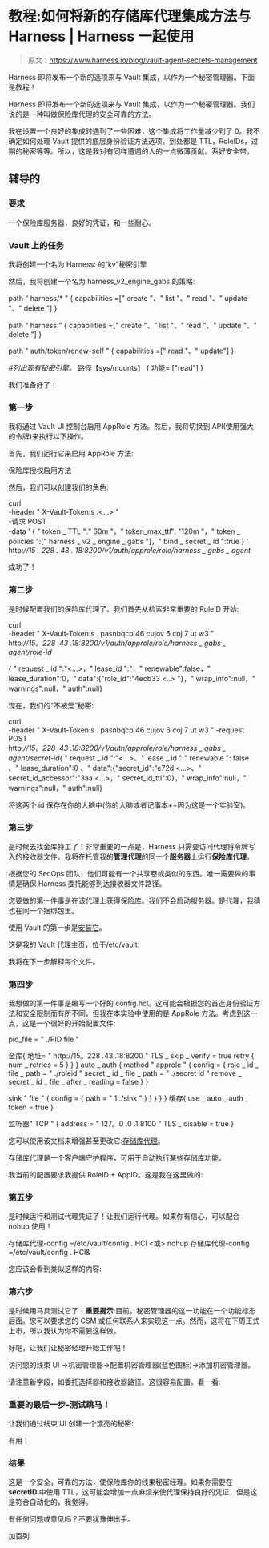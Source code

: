 # 教程:如何将新的存储库代理集成方法与 Harness | Harness 一起使用

> 原文：<https://www.harness.io/blog/vault-agent-secrets-management>

Harness 即将发布一个新的选项来与 Vault 集成，以作为一个秘密管理器。下面是教程！

Harness 即将发布一个新的选项来与 Vault 集成，以作为一个秘密管理器。我们说的是一种叫做保险库代理的安全可靠的方法。

我在设置一个良好的集成时遇到了一些困难，这个集成将工作量减少到了 0。我不确定如何处理 Vault 提供的底层身份验证方法选项。到处都是 TTL，RoleIDs，过期的秘密等等。所以，这是我对有同样遭遇的人的一点微薄贡献。系好安全带。

## 辅导的

### 要求

一个保险库服务器，良好的凭证，和一些耐心。

### Vault 上的任务

我将创建一个名为 Harness:
的“kv”秘密引擎

然后，我将创建一个名为 harness_v2_engine_gabs 的策略:

path " harness/* " {
capabilities =[" create "、" list "、" read "、" update "、" delete "]
}

path " harness " {
capabilities =[" create "、" list "、" read "、" update "、" delete "]
}

path " auth/token/renew-self "
{
capabilities =[" read "、" update"]
}

*#列出现有秘密引擎。*
路径【sys/mounts】
{
功能= ["read"]
}

我们准备好了！

### 第一步

我将通过 Vault UI 控制台启用 AppRole 方法。然后，我将切换到 API(使用强大的令牌)来执行以下操作。

首先，我们运行它来启用 AppRole 方法:

保险库授权启用方法

然后，我们可以创建我们的角色:

curl \
-header " X-Vault-Token:s .<...> " \
-请求 POST \
-data ' { " token _ TTL ":" 60m "，" token_max_ttl": "120m "，" token _ policies ":[" harness _ v2 _ engine _ gabs "]，" bind _ secret _ id ":true } ' \
http:*//15 . 228 . 43 . 18:8200/v1/auth/approle/role/harness _ gabs _ agent*

成功了！

### 第二步

是时候配置我们的保险库代理了。我们首先从检索非常重要的 RoleID 开始:

curl \
-header " X-Vault-Token:s . pasnbqcp 46 cujov 6 coj 7 ut w3 " \
http:*//15。228 .43 .18:8200/v1/auth/approle/role/harness _ gabs _ agent/role-id*

{ " request _ id ":"<...>，" lease_id ":"，" renewable":false，" lease_duration":0，" data":{"role_id":"4ecb33 <..> "}，" wrap_info":null，" warnings":null，" auth":null}

现在，我们的“不被爱”秘密:

curl \
-header " X-Vault-Token:s . pasnbqcp 46 cujov 6 coj 7 ut w3 "
-request POST \
http:*//15。228 .43 .18:8200/v1/auth/approle/role/harness _ gabs _ agent/secret-id*{ " request _ id ":"<...>、" lease _ id ":" renewable ": false 、" lease_duration":0 、" data":{"secret_id":"e72d <...>、" secret_id_accessor":"3aa <...>，" secret_id_ttl":0}，" wrap_info":null，" warnings":null，" auth":null}

将这两个 id 保存在你的大脑中(你的大脑或者记事本++因为这是一个实验室)。

### 第三步

是时候去找金库特工了！非常重要的一点是，Harness 只需要访问代理将令牌写入的接收器文件。我将在托管我的**管理代理**的同一个**服务器**上运行**保险库代理**。

根据您的 SecOps 团队，他们可能有一个共享卷或类似的东西。唯一需要做的事情是确保 Harness 委托能够到达接收器文件路径。

您要做的第一件事是在该代理上获得保险库。我们不会启动服务器。是代理，我猜也在同一个捆绑包里。

使用 Vault 的第一步是[安装它](https://learn.hashicorp.com/tutorials/vault/getting-started-install)。

这是我的 Vault 代理主页，位于/etc/vault:

我将在下一步解释每个文件。

### 第四步

我想做的第一件事是编写一个好的 config.hcl。这可能会根据您的首选身份验证方法和安全限制而有所不同，但我在本实验中使用的是 AppRole 方法。考虑到这一点，这是一个很好的开始配置文件:

pid_file = " ./PID file "

金库{
地址= " http://15。228 .43 .18:8200 "
TLS _ skip _ verify = true
retry {
num _ retries = 5
}
}
}
auto _ auth {
method " approle " {
config = {
role _ id _ file _ path = " ./roleid "
secret _ id _ file _ path = " ./secret id "
remove _ secret _ id _ file _ after _ reading = false
}
}

sink " file " {
config = {
path = " 1 ./sink "
}
}
}
}
}
缓存{
use _ auto _ auth _ token = true
}

监听器" TCP " {
address = " 127。0 .0 .1:8100 "
TLS _ disable = true
}

您可以使用该文档来增强甚至更改它:[存储库代理](https://www.vaultproject.io/docs/agent)。

存储库代理是一个客户端守护程序，可用于自动执行某些存储库功能。

我当前的配置要求我提供 RoleID + AppID。这是我在这里做的:

### 第五步

是时候运行和测试代理凭证了！让我们运行代理。如果你有信心，可以配合 nohup 使用！

存储库代理-config =/etc/vault/config . HCl
<或>
nohup 存储库代理-config =/etc/vault/config . HCl&

您应该会看到类似这样的内容:

### 第六步

是时候用马具测试它了！**重要提示**:目前，秘密管理器的这一功能在一个功能标志后面。您可以要求您的 CSM 或任何联系人来实现这一点。然而，这将在下周正式上市，所以我认为你不需要这样做。

好吧，让我们让秘密经理开始工作吧！

访问您的线束 UI ->机密管理器->配置机密管理器(蓝色图标)->添加机密管理器。

请注意新字段，如委托选择器和接收器路径。这很容易配置。看一看:

### 重要的最后一步-测试跳马！

让我们通过线束 UI 创建一个漂亮的秘密:

有用！

### 结果

这是一个安全，可靠的方法，使保险库你的线束秘密经理。如果你需要在 **secretID** 中使用 TTL，这可能会增加一点麻烦来使代理保持良好的凭证，但是这是符合自动化的，我觉得。

有任何问题或意见吗？不要犹豫伸出手。

加百列